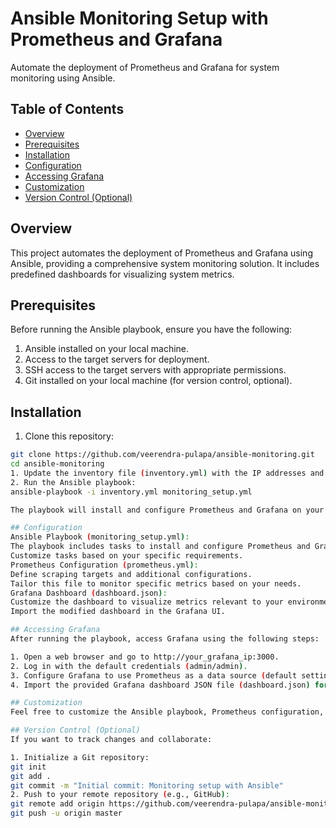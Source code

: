 # Ansible Monitoring Setup with Prometheus and Grafana

Automate the deployment of Prometheus and Grafana for system monitoring using Ansible.

## Table of Contents

- [Overview](#overview)
- [Prerequisites](#prerequisites)
- [Installation](#installation)
- [Configuration](#configuration)
- [Accessing Grafana](#accessing-grafana)
- [Customization](#customization)
- [Version Control (Optional)](#version-control-optional)

## Overview

This project automates the deployment of Prometheus and Grafana using Ansible, providing a comprehensive system monitoring solution. It includes predefined dashboards for visualizing system metrics.

## Prerequisites

Before running the Ansible playbook, ensure you have the following:

1. Ansible installed on your local machine.
2. Access to the target servers for deployment.
3. SSH access to the target servers with appropriate permissions.
4. Git installed on your local machine (for version control, optional).

## Installation

1. Clone this repository:

 ```bash
 git clone https://github.com/veerendra-pulapa/ansible-monitoring.git
 cd ansible-monitoring
1. Update the inventory file (inventory.yml) with the IP addresses and SSH credentials of your target servers.
2. Run the Ansible playbook:
ansible-playbook -i inventory.yml monitoring_setup.yml

The playbook will install and configure Prometheus and Grafana on your target servers.

## Configuration
Ansible Playbook (monitoring_setup.yml):
 The playbook includes tasks to install and configure Prometheus and Grafana.
 Customize tasks based on your specific requirements.
Prometheus Configuration (prometheus.yml):
 Define scraping targets and additional configurations.
 Tailor this file to monitor specific metrics based on your needs.
Grafana Dashboard (dashboard.json):
 Customize the dashboard to visualize metrics relevant to your environment.
 Import the modified dashboard in the Grafana UI.

## Accessing Grafana
After running the playbook, access Grafana using the following steps:

1. Open a web browser and go to http://your_grafana_ip:3000.
2. Log in with the default credentials (admin/admin).
3. Configure Grafana to use Prometheus as a data source (default settings in prometheus.yml).
4. Import the provided Grafana dashboard JSON file (dashboard.json) for system monitoring.

## Customization
Feel free to customize the Ansible playbook, Prometheus configuration, and Grafana dashboard based on your specific monitoring requirements.

## Version Control (Optional)
If you want to track changes and collaborate:

1. Initialize a Git repository:
git init
git add .
git commit -m "Initial commit: Monitoring setup with Ansible"
2. Push to your remote repository (e.g., GitHub):
git remote add origin https://github.com/veerendra-pulapa/ansible-monitoring.git
git push -u origin master
